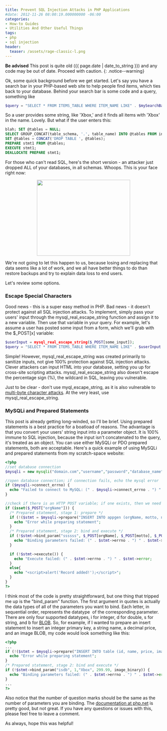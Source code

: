 ```yaml
---
title: Prevent SQL Injection Attacks in PHP Applications
#date: 2012-11-26 08:00:19.000000000 -06:00
categories:
- How-to Guides
- Utilities And Other Useful Things
tags:
- php
- sql injection
header:
  teaser: /assets/rage-classic-l.png
---
```

**Be advised** This post is quite old ({{ page.date | date_to_string }}) and any code may be out of date. Proceed with caution.
{: .notice--warning}

<p>Ok, some quick background before we get started. Let's say you have a search bar in your PHP-based web site to help people find items, which ties back to your database. Behind your search bar is some code and a query, something like</p>

```php
$query = "SELECT * FROM ITEMS_TABLE WHERE ITEM_NAME LIKE" . $mySearchBarString . ";";
```
<p>So a user provides some string, like 'Xbox,' and it finds all items with 'Xbox' in the name. Lovely. But what if the user enters this:</p>

```sql
blah; SET @tables = NULL;
SELECT GROUP_CONCAT(table_schema, '.', table_name) INTO @tables FROM information_schema.tables;
SET @tables = CONCAT('DROP TABLE ', @tables);
PREPARE stmt1 FROM @tables;
EXECUTE stmt1;
DEALLOCATE PREPARE stmt1;
```

<p>For those who can't read SQL, here's the short version - an attacker just dropped ALL of your databases, in all schemas. Whoops. This is your face right now:</p>
<p style="text-align: center;"><a href="{{ "/assets/rage-classic-l.png" | absolute_url }}"><img class="aligncenter size-medium wp-image-241" title="rage-classic-l" alt="" src="{{ site.baseurl }}/assets/rage-classic-l.png" width="300" height="244" /></a></p>
<p>We're not going to let this happen to us, because losing and replacing that data seems like a lot of work, and we all have better things to do than restore backups and try to explain data loss to end users.</p>
<p>Let's review some options.</p>
<h3>Escape Special Characters</h3>
<p>Good news - this is a super easy method in PHP. Bad news - it doesn't protect against all SQL injection attacks. To implement, simply pass your users' input through the mysql_real_escape_string function and assign it to a new variable. Then use that variable in your query. For example, let's assume a user has posted some input from a form, which we'll grab with the $_POST[x] variable:</p>

```php
$userInput = mysql_real_escape_string($_POST[some_input]);
$query = "SELECT * FROM ITEMS_TABLE WHERE ITEM_NAME LIKE" . $userInput .";";
```

<p>Simple! However, mysql_real_escape_string was created primarily to sanitize inputs, not give 100% protection against SQL injection attacks. Clever attackers can input HTML into your database, setting you up for cross-site scripting attacks. mysql_real_escape_string also doesn't escape the percentage sign (%), the wildcard in SQL, leaving you vulnerable.</p>
<p>Just to be clear - don't use myql_escape_string, as it is also vulnerable to <a href="http://security.stackexchange.com/questions/9908/multibyte-character-exploits-php-mysql" target="_blank">multi-byte character attacks</a>. At the very least, use mysql_real_escape_string.</p>
<h3>MySQLi and Prepared Statements</h3>
<p>This post is already getting long-winded, so I'll be brief. Using prepared statements is a best practice for a boatload of reasons. The advantage is that you convert your users' string input into a parameter object. It is 100% immune to SQL injection, because the input isn't concatenated to the query, it's treated as an object. You can use either MySQLi or PDO prepared statements, both are acceptable. Here's a quick example of using MySQLi and prepared statements from my scratch-space website:</p>

```php
<?php
//set database connection
$mysqli = new mysqli("domain.com","username","password","database_name");

//open database connection; if connection fails, echo the mysql error
if ($mysqli->connect_errno) {
  echo "Failed to connect to MySQL: (" . $mysqli->connect_errno . ") " . $mysqli->connect_error;
}

//check if there is an HTTP POST variable; if one exists, then we need to do the insert; otherwise, don't insert anything
if (isset($_POST["orgName"])) {
  /* Prepared statement, stage 1: prepare */
  if (!($stmt = $mysqli->prepare("INSERT INTO appgen (orgName, motto, number, map, site, body) VALUES (?, ?, ?, ?, ?, ?)"))) {
    echo "Error while preparing statement";
  }
  /* Prepared statement, stage 2: bind and execute */
  if (!$stmt->bind_param("ssssss", $_POST[orgName], $_POST[motto], $_POST[number], $_POST[map], $_POST[site], $_POST[body])) {
    echo "Binding parameters failed: (" . $stmt->errno . ") " . $stmt->error;
  }

  if (!$stmt->execute()) {
    echo "Execute failed: (" . $stmt->errno . ") " . $stmt->error;
  }
  else{
    echo "<script>alert('Record added!');</script>";
  }
}
?>
```

<p>I think most of the code is pretty straightforward, but one thing that tripped me up is the "bind_param" function. The first argument in quotes is actually the data types of all of the parameters you want to bind. Each letter, in sequential order, represents the datatype  of the corresponding parameter. There are only four supported datatypes, i for integer, d for double, s for string, and b for <a href="http://en.wikipedia.org/wiki/Binary_large_object" target="_blank">BLOB</a>. So, for example, if I wanted to prepare an insert statement to insert an integer primary key, a string name, a decimal price, and an image BLOB, my code would look something like this:</p>

```php
<?php
...
if (!($stmt = $mysqli->prepare("INSERT INTO table (id, name, price, image) VALUES (?, ?, ?, ?)"))) {
  echo "Error while preparing statement";
}
/* Prepared statement, stage 2: bind and execute */
if (!$stmt->bind_param("isdb", 1,"Xbox", 299.99, image_binary)) {
  echo "Binding parameters failed: (" . $stmt->errno . ") " . $stmt->error;
}
...
?>
```

<p>Also notice that the number of question marks should be the same as the number of parameters you are binding. The <a href="http://php.net/manual/en/mysqli.quickstart.prepared-statements.php" target="_blank">documentation at php.net</a> is pretty good, but not great. If you have any questions or issues with this, please feel free to leave a comment.</p>
<p>As always, hope this was helpful!</p>
